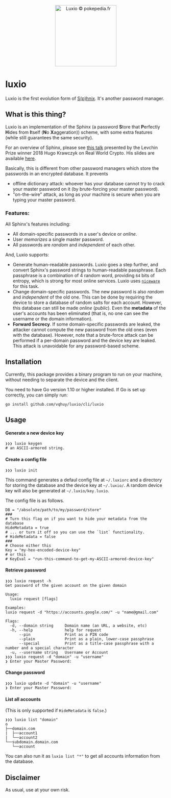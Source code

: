 <p align="center"><img src="https://www.pokepedia.fr/images/b/b6/Luxio-DP.png" width="192px" alt="Luxio © pokepedia.fr" /></p>

# luxio

Luxio is the first evolution form of [S(p)hnix](https://eprint.iacr.org/2018/695).
It's another password manager.

## What is this thing?

Luxio is an implementation of the Sphinx (a password **S**tore that
**P**erfectly **H**ides from **I**tself (**N**o **X**aggeration)) scheme, with
some extra features (while still guarantees the same security).

For an overview of Sphinx, please see
[this talk](https://www.youtube.com/watch?v=px8hiyf81iM)
presented by the Levchin Prize winner 2018 Hugo Krawczyk on Real World Crypto.
His slides are available [here](https://rwc.iacr.org/2017/Slides/hugo.krawczyk.pdf).

Basically, this is different from other password managers which store the passwords in an encrypted database.
It prevents
- offline dictionary attack: whoever has your database cannot try to crack your master password on it (by brute-forcing your master password).
- "on-the-wire" attack, as long as your machine is secure when you are typing your master password.

### Features:
All Sphinx's features including:
- All domain-specific passwords in a user's device or *online*.
- User *memorizes* a single master password.
- All passwords are *random* and *independent* of each other.

And, Luxio supports:
- Generate human-readable passwords. Luxio goes a step further, and convert
Sphinx's password strings to human-readable passphrase.
Each passphrase is a combination of 4 random word, providing `64` bits of entropy, which is strong for most online services.
Luxio uses [`niceware`](https://github.com/diracdeltas/niceware) for this task.
- Change domain-specific passwords.
The new password is also *random* and *independent* of the old one.
This can be done by requiring the device to store a database of random salts for
each account.
However, this database can still be made *online* (*public*).
Even the **metadata** of the user's accounts has been eliminated (that is, no one
can see the username or the domain information).
- **Forward Secrecy**. If some domain-specific passwords are leaked, the attacker
cannot compute the new password from the old ones (even with the database).
However, note that a brute-force attack can be performed if a per-domain password
and the device key are leaked.
This attack is unavoidable for any password-based scheme.

## Installation

Currently, this package provides a binary program to run on your machine,
without needing to separate the device and the client.

You need to have Go version 1.10 or higher installed.
If Go is set up correctly, you can simply run:

```
go install github.com/vqhuy/luxio/cli/luxio
```

## Usage

#### Generate a new device key

```
❯❯❯ luxio keygen
# an ASCII-armored string.
```

#### Create a config file

```
❯❯❯ luxio init
```

This command generates a defaul config file at `~/.luxiorc` and a directory
for storing the database and the device key at `~/.luxio/`.
A random device key will also be generated at `~/.luxio/key.luxio`.

The config file is as follows.

```
DB = "/absolute/path/to/my/password/store"
###
# Turn this flag on if you want to hide your metadata from the database
HideMetadata = true
# ... or turn it off so you can use the `list` functionality.
# HideMetadata = false
###
# Choose either this
Key = "my-hex-encoded-device-key"
# or this
# KeyEval = "run-this-command-to-get-my-ASCII-armored-device-key"
```

#### Retrieve password

```
❯❯❯ luxio request -h
Get password of the given account on the given domain

Usage:
  luxio request [flags]

Examples:
luxio request -d "https://accounts.google.com/" -u "name@gmail.com"

Flags:
  -d, --domain string     Domain name (an URL, a website, etc)
  -h, --help              help for request
      --pin               Print as a PIN code
      --plain             Print as a plain, lower-case passphrase
      --special           Print as a title-case passphrase with a number and a special character
  -u, --username string   Username or Account
❯❯❯ luxio request -d "domain" -u "username"
❯ Enter your Master Password:
```

#### Change password

```
❯❯❯ luxio update -d "domain" -u "username"
❯ Enter your Master Password:
```

#### List all accounts
(This is only supported if `HideMetadata` is `false`.)

```
❯❯❯ luxio list "domain"
o
├──domain.com
|  ├──account1
|  └──account2
└──subdomain.domain.com
   └──account
```
You can also run it as `luxio list "*"` to get all accounts information
from the database.

## Disclaimer

As usual, use at your own risk.
